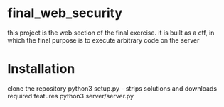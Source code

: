 # final_web_security
this project is the web section of the final exercise.
it is built as a ctf, in which the final purpose is to execute arbitrary code on the server  
# Installation
clone the repository
python3 setup.py - strips solutions and downloads required features
python3 server/server.py
